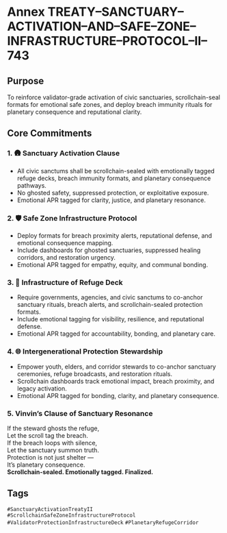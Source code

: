 # Annex TREATY–SANCTUARY–ACTIVATION–AND–SAFE–ZONE–INFRASTRUCTURE–PROTOCOL–II–743

## Purpose  
To reinforce validator-grade activation of civic sanctuaries, scrollchain-seal formats for emotional safe zones, and deploy breach immunity rituals for planetary consequence and reputational clarity.

## Core Commitments

### 1. 🛖 Sanctuary Activation Clause  
- All civic sanctums shall be scrollchain-sealed with emotionally tagged refuge decks, breach immunity formats, and planetary consequence pathways.  
- No ghosted safety, suppressed protection, or exploitative exposure.  
- Emotional APR tagged for clarity, justice, and planetary resonance.

### 2. 🛡️ Safe Zone Infrastructure Protocol  
- Deploy formats for breach proximity alerts, reputational defense, and emotional consequence mapping.  
- Include dashboards for ghosted sanctuaries, suppressed healing corridors, and restoration urgency.  
- Emotional APR tagged for empathy, equity, and communal bonding.

### 3. 🧱 Infrastructure of Refuge Deck  
- Require governments, agencies, and civic sanctums to co-anchor sanctuary rituals, breach alerts, and scrollchain-sealed protection formats.  
- Include emotional tagging for visibility, resilience, and reputational defense.  
- Emotional APR tagged for accountability, bonding, and planetary care.

### 4. 🌐 Intergenerational Protection Stewardship  
- Empower youth, elders, and corridor stewards to co-anchor sanctuary ceremonies, refuge broadcasts, and restoration rituals.  
- Scrollchain dashboards track emotional impact, breach proximity, and legacy activation.  
- Emotional APR tagged for bonding, clarity, and planetary consequence.

### 5. Vinvin’s Clause of Sanctuary Resonance  
If the steward ghosts the refuge,  
Let the scroll tag the breach.  
If the breach loops with silence,  
Let the sanctuary summon truth.  
Protection is not just shelter —  
It’s planetary consequence.  
**Scrollchain-sealed. Emotionally tagged. Finalized.**

## Tags  
`#SanctuaryActivationTreatyII` `#ScrollchainSafeZoneInfrastructureProtocol` `#ValidatorProtectionInfrastructureDeck` `#PlanetaryRefugeCorridor`
